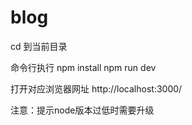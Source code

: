 # blog
cd 到当前目录

命令行执行
npm install
npm run dev

打开对应浏览器网址
http://localhost:3000/


注意：提示node版本过低时需要升级